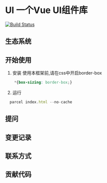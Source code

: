 # UI 一个Vue UI组件库

[![Build Status](https://travis-ci.org/gongjianOnline/vueWheel.svg?branch=main)](https://travis-ci.org/gongjianOnline/vueWheel)

## 生态系统


## 开始使用


1. 安装
使用本框架前,请在css中开启border-box

```css
    *{box-sizing: border-box;}
```
2. 运行
```javascript
  parcel index.html --no-cache
```

## 提问

## 变更记录

## 联系方式


## 贡献代码



